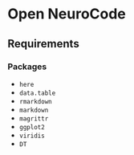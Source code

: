 # Open NeuroCode

## Requirements

### Packages

- `here`
- `data.table`
- `rmarkdown`
- `markdown`
- `magrittr`
- `ggplot2`
- `viridis`
- `DT`